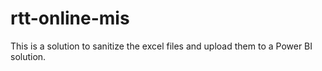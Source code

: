 # rtt-online-mis
This is a solution to sanitize the excel files and upload them to a Power BI solution.
